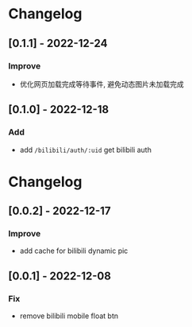 # Changelog
## [0.1.1] - 2022-12-24

### Improve

- 优化网页加载完成等待事件, 避免动态图片未加载完成

## [0.1.0] - 2022-12-18

### Add

- add `/bilibili/auth/:uid` get bilibili auth

# Changelog

## [0.0.2] - 2022-12-17

### Improve

- add cache for bilibili dynamic pic

## [0.0.1] - 2022-12-08

### Fix

- remove bilibili mobile float btn
